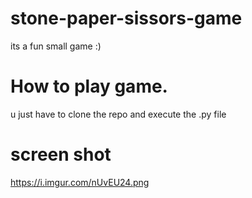 # stone-paper-sissors-game
its a fun small game :)
# How to play game. 
u just have to clone the repo and execute the .py file

# screen shot

https://i.imgur.com/nUvEU24.png
